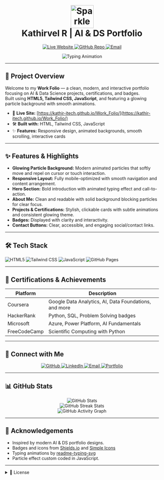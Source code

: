 <h1 align="center">
  <img src="https://media.giphy.com/media/dWesBcTLavkZuG35MI/giphy.gif" width="75" alt="Sparkle Animation"/>
  <br />
  Kathirvel R | AI & DS Portfolio
</h1>

<p align="center">
  <a href="https://kathir-itech.github.io/Work_Folio/">
    <img src="https://img.shields.io/badge/Website-LIVE-success?style=flat&logo=githubpages&color=10b981" alt="Live Website" />
  </a>
  <a href="https://github.com/kathir-iTech/Work_Folio">
    <img src="https://img.shields.io/badge/Repo-GitHub-blue?logo=github" alt="GitHub Repo" />
  </a>
  <a href="mailto:kathir.3447@gmail.com">
    <img src="https://img.shields.io/badge/Email-Kathirvel-lightgrey?logo=gmail" alt="Email" />
  </a>
</p>

<p align="center">
  <img src="https://readme-typing-svg.demolab.com?font=Fira+Code&duration=3000&pause=700&color=10b981&background=FFFFFF00&center=true&vCenter=true&multiline=true&width=700&lines=AI+%26+Data+Science+Student+%F0%9F%A4%96;Building+intelligent+solutions;Passionate+about+real+world+problem+solving+%F0%9F%9A%80;Web+%7C+Python+%7C+Data+Analytics+%7C+Visualization"
       alt="Typing Animation" />
</p>

---

## 🚀 Project Overview

Welcome to my **Work Folio** — a clean, modern, and interactive portfolio focusing on AI & Data Science projects, certifications, and badges.  
Built using **HTML5, Tailwind CSS, JavaScript**, and featuring a glowing particle background with smooth animations.

- 🔗 **Live Site:** [https://kathir-itech.github.io/Work_Folio/](https://kathir-itech.github.io/Work_Folio/)
- 🛠️ **Built with:** HTML, Tailwind CSS, JavaScript
- ✨ **Features:** Responsive design, animated backgrounds, smooth scrolling, interactive cards

---

## ✨ Features & Highlights

- **Glowing Particle Background:** Modern animated particles that softly move and repel on cursor or touch interaction.
- **Responsive Layout:** Fully mobile-optimized with smooth navigation and content arrangement.
- **Hero Section:** Bold introduction with animated typing effect and call-to-action.
- **About Me:** Clean and readable with solid background blocking particles for clear focus.
- **Projects & Certifications:** Stylish, clickable cards with subtle animations and consistent glowing theme.
- **Badges:** Displayed with clarity and interactivity.
- **Contact Buttons:** Clear, accessible, and engaging social/contact links.

---

## 🛠 Tech Stack

![HTML5](https://img.shields.io/badge/HTML5-E34F26?style=flat-square&logo=html5&logoColor=white)
![Tailwind CSS](https://img.shields.io/badge/TailwindCSS-38B2AC?style=flat-square&logo=tailwind-css&logoColor=white)
![JavaScript](https://img.shields.io/badge/JavaScript-F7DF1E?style=flat-square&logo=javascript&logoColor=black)
![GitHub Pages](https://img.shields.io/badge/GitHub%20Pages-121013?style=flat-square&logo=githubpages&logoColor=white)

---

## 🏅 Certifications & Achievements

| Platform    | Description                            |
|-------------|-------------------------------------|
| Coursera    | Google Data Analytics, AI, Data Foundations, and more |
| HackerRank  | Python, SQL, Problem Solving badges  |
| Microsoft   | Azure, Power Platform, AI Fundamentals |
| FreeCodeCamp| Scientific Computing with Python      |

---

## 🤝 Connect with Me

<p align="center">
  <a href="https://github.com/kathir-iTech" target="_blank">
    <img src="https://img.shields.io/badge/GitHub-181717?style=flat&logo=github&logoColor=white" alt="GitHub" />
  </a>
  <a href="https://www.linkedin.com/in/kathir-itech-in/" target="_blank">
    <img src="https://img.shields.io/badge/LinkedIn-0A66C2?style=flat&logo=linkedin&logoColor=white" alt="LinkedIn" />
  </a>
  <a href="mailto:kathir.3447@gmail.com">
    <img src="https://img.shields.io/badge/Gmail-EA4335?style=flat&logo=gmail&logoColor=white" alt="Email" />
  </a>
  <a href="https://kathir-itech.github.io/Work_Folio/">
    <img src="https://img.shields.io/badge/Portfolio-10b981?style=flat&logo=azuredevops&logoColor=white" alt="Portfolio" />
  </a>
</p>

---

## 📊 GitHub Stats

<p align="center">
  <img src="https://github-readme-stats.vercel.app/api?username=kathir-iTech&show_icons=true&theme=tokyonight&hide_title=true" alt="GitHub Stats" />
  <br />
  <img src="https://streak-stats.demolab.com?user=kathir-iTech&theme=algolia&hide_border=true" alt="GitHub Streak Stats" />
  <br />
  <img src="https://github-readme-activity-graph.vercel.app/graph?username=kathir-iTech&theme=react-dark" alt="GitHub Activity Graph" />
</p>

---

## 🙏 Acknowledgements

- Inspired by modern AI & DS portfolio designs.
- Badges and icons from [Shields.io](https://shields.io/) and [Simple Icons](https://simpleicons.org/)
- Typing animations by [readme-typing-svg](https://github.com/denvercoder1/readme-typing-svg)
- Particle effect custom coded in JavaScript.

---

<details>
  <summary>📄 License</summary><br/>
  This project is licensed under the MIT License.  
  &copy; 2025 Kathirvel R.
</details>
